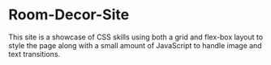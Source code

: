 # Room-Decor-Site
This site is a showcase of CSS skills using both a grid and flex-box layout to style the page along with a small amount of JavaScript to handle image and text transitions.
